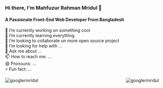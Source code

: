 ### Hi there, I'm Mahfuzur Rahman Mridul 👋
#### A Passionate Front-End Web Developer From Bangladesh

🔭 I’m currently working on something cool <br>
🌱 I’m currently learning everything <br>
👯 I’m looking to collaborate on more open source project <br>
🤔 I’m looking for help with ... <br>
💬 Ask me about ... <br>
📫 How to reach me: ... <br>
😄 Pronouns: ... <br>
⚡ Fun fact: ...

<img src="https://github-readme-stats.vercel.app/api?username=googlermridul&show_icons=true&locale=en" alt="googlermridul" />

<img align="right" src="https://github-readme-stats.vercel.app/api/top-langs?username=googlermridul&show_icons=true&locale=en&layout=compact" alt="googlermridul" />
